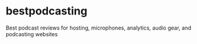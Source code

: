 # bestpodcasting
Best podcast reviews for hosting, microphones, analytics, audio gear, and podcasting websites

